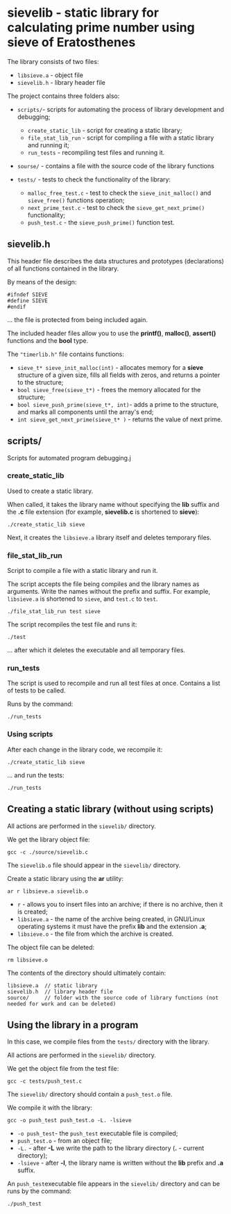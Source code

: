 # sievelib - static library for calculating prime number using sieve of Eratosthenes

The library consists of two files:
* `libsieve.a`	- object file
* `sievelib.h`	- library header file

The project contains three folders also: 

* `scripts/`- scripts for automating the process of library development and debugging;
    - `create_static_lib`   - script for creating a static library;
    - `file_stat_lib_run`   - script for compiling a file with a static library and running it;
    - `run_tests`           - recompiling test files and running it.

* `sourse/`	- contains a file with the source code of the library functions

* `tests/` 	- tests to check the functionality of the library:
    - `malloc_free_test.c`  - test to check the `sieve_init_malloc()` and `sieve_free()` functions operation;
    - `next_prime_test.c`   - test to check the `sieve_get_next_prime()` functionality; 
    - `push_test.c`         - the `sieve_push_prime()` function test.


## sievelib.h
This header file describes the data structures and prototypes (declarations) of all functions contained in the library.

By means of the design:
```
#ifndef SIEVE
#define SIEVE
#endif
```
... the file is protected from being included again.

The included header files allow you to use the **printf()**, **malloc()**, **assert()** functions and the **bool** type.

The `"timerlib.h"` file contains functions:
* `sieve_t* sieve_init_malloc(int)`     - allocates memory for a **sieve** structure of a given size, fills all fields with zeros, and returns a pointer to the structure;
* `bool sieve_free(sieve_t*)`           - frees the memory allocated for the structure;
* `bool sieve_push_prime(sieve_t*, int)`- adds a prime to the structure, and marks all components until the array's end;
* `int sieve_get_next_prime(sieve_t* )` - returns the value of next prime.


## scripts/
Scripts for automated program debugging.j

### create_static_lib
Used to create a static library.

When called, it takes the library name without specifying the **lib** suffix and the  **.c** file extension (for example, **sievelib.c** is shortened to **sieve**):

`./create_static_lib sieve`

Next, it creates the `libsieve.a` library itself and deletes temporary files.

### file_stat_lib_run
Script to compile a file with a static library and run it.

The script accepts the file being compiles and the library names as arguments. Write the names without the prefix and suffix. For example, `libsieve.a` is shortened to `sieve`, and `test.c` to `test`.

`./file_stat_lib_run test sieve` 

The script recompiles the test file and runs it:

`./test`

... after which it deletes the executable and all temporary files.


### run_tests
The script is used to recompile and run all test files at once. Contains a list of tests to be called.

Runs by the command:

`./run_tests`

### Using scripts

After each change in the library code, we recompile it:

`./create_static_lib sieve`

... and run the tests:

`./run_tests`
 

## Creating a static library (without using scripts)

All actions are performed in the `sievelib/` directory.

We get the library object file:

`gcc -c ./source/sievelib.c`

The `sievelib.o` file should appear in the `sievelib/` directory.

Create a static library using the **ar** utility:

`ar r libsieve.a sievelib.o`

* `r`           - allows you to insert files into an archive; if there is no archive, then it is created;
* `libsieve.a`  - the name of the archive being created, in GNU/Linux operating systems it must have the prefix **lib** and the extension **.a**;
* `libsieve.o`  - the file from which the archive is created.

The object file can be deleted:

`rm libsieve.o`

The contents of the directory should ultimately contain:
```
libsieve.a  // static library
sievelib.h  // library header file
source/     // folder with the source code of library functions (not needed for work and can be deleted)
```


## Using the library in a program
In this case, we compile files from the `tests/` directory with the library.

All actions are performed in the `sievelib/` directory.

We get the object file from the test file:

`gcc -c tests/push_test.c`

The `sievelib/` directory should contain a `push_test.o` file.

We compile it with the library:

`gcc -o push_test push_test.o -L. -lsieve` 

* `-o push_test`- the `push_test` executable file is compiled;
* `push_test.o` - from an object file;
* `-L.`         - after **-L** we write the path to the library directory (**.** - current directory);
* `-lsieve`     - after **-l**, the library name is written without the **lib** prefix and **.a** suffix.

An `push_test`executable file appears in the `sievelib/` directory and can be runs by the command:

`./push_test`


